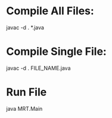 # Compile All Files:

javac -d . *.java 

# Compile Single File:

javac -d . FILE_NAME.java

# Run File 

java MRT.Main

